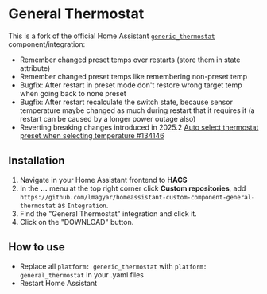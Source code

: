 
# General Thermostat

This is a fork of the official Home Assistant [`generic_thermostat`](https://www.home-assistant.io/integrations/generic_thermostat/) component/integration:

- Remember changed preset temps over restarts (store them in state attribute)
- Remember changed preset temps like remembering non-preset temp
- Bugfix: After restart in preset mode don't restore wrong target temp when going back to none preset
- Bugfix: After restart recalculate the switch state, because sensor temperature maybe changed as much during restart that it requires it (a restart can be caused by a longer power outage also)
- Reverting breaking changes introduced in 2025.2 [Auto select thermostat preset when selecting temperature #134146](https://github.com/home-assistant/core/pull/134146)

## Installation

1. Navigate in your Home Assistant frontend to **HACS**
1. In the **...** menu at the top right corner click **Custom repositories**,
   add
   `https://github.com/lmagyar/homeassistant-custom-component-general-thermostat`
   as `Integration`.
1. Find the "General Thermostat" integration and click it.
1. Click on the "DOWNLOAD" button.

## How to use

- Replace all `platform: generic_thermostat` with `platform: general_thermostat` in your .yaml files
- Restart Home Assistant
